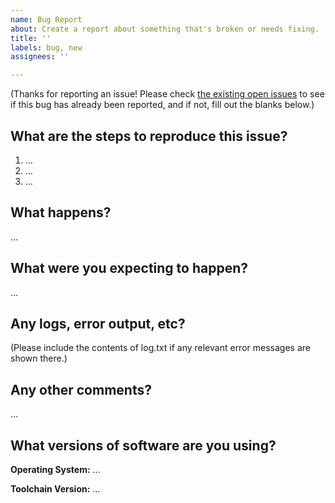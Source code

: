 ```yaml
---
name: Bug Report
about: Create a report about something that's broken or needs fixing.
title: ''
labels: bug, new
assignees: ''

---
```


(Thanks for reporting an issue! Please check [the existing open issues](https://github.com/Gravecat/invictus/issues) to see if this bug has already been reported, and if not, fill out the blanks below.)

What are the steps to reproduce this issue?
-------------------------------------------
1. …
2. …
3. …

What happens?
-------------
…

What were you expecting to happen?
----------------------------------
…

Any logs, error output, etc?
----------------------------
(Please include the contents of log.txt if any relevant error messages are shown there.)

Any other comments?
-------------------
…

What versions of software are you using?
----------------------------------------
**Operating System:** …

**Toolchain Version:** …
